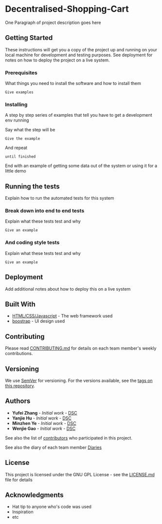 # Decentralised-Shopping-Cart

One Paragraph of project description goes here

## Getting Started

These instructions will get you a copy of the project up and running on your local machine for development and testing purposes. See deployment for notes on how to deploy the project on a live system.

### Prerequisites

What things you need to install the software and how to install them

```
Give examples
```

### Installing

A step by step series of examples that tell you have to get a development env running

Say what the step will be

```
Give the example
```

And repeat

```
until finished
```

End with an example of getting some data out of the system or using it for a little demo

## Running the tests

Explain how to run the automated tests for this system

### Break down into end to end tests

Explain what these tests test and why

```
Give an example
```

### And coding style tests

Explain what these tests test and why

```
Give an example
```

## Deployment

Add additional notes about how to deploy this on a live system

## Built With

* [HTML/CSS/Javascript](https://www.w3schools.com/) - The web framework used
* [boostrap](https://getbootstrap.com/) - UI design used

## Contributing

Please read [CONTRIBUTING.md](https://gist.github.com/Snake-Squad/Decentralised-Shopping-Cart/Contribute-Diaries/) for details on each team member's weekly contributions.

## Versioning

We use [SemVer](http://semver.org/) for versioning. For the versions available, see the [tags on this repository](https://github.com/Snake-Squad/Decentralised-Shopping-Cart/). 

## Authors

* **Yufei Zhang** - *Initial work* - [DSC](https://github.com/Snake-Squad/Decentralised-Shopping-Cart/)
* **Yanjie Hu** - *Initial work* - [DSC](https://github.com/Snake-Squad/Decentralised-Shopping-Cart/)
* **Minzhen Ye** - *Initial work* - [DSC](https://github.com/Snake-Squad/Decentralised-Shopping-Cart/)
* **Wenjie Gao** - *Initial work* - [DSC](https://github.com/Snake-Squad/Decentralised-Shopping-Cart/)

See also the list of [contributors](https://github.com/Snake-Squad/Decentralised-Shopping-Cart/contributors) who participated in this project.

See also the diary of each team member [Diaries](https://github.com/Snake-Squad/Decentralised-Shopping-Cart/Diaries)

## License

This project is licensed under the GNU GPL License - see the [LICENSE.md](LICENSE.md) file for details

## Acknowledgments

* Hat tip to anyone who's code was used
* Inspiration
* etc
